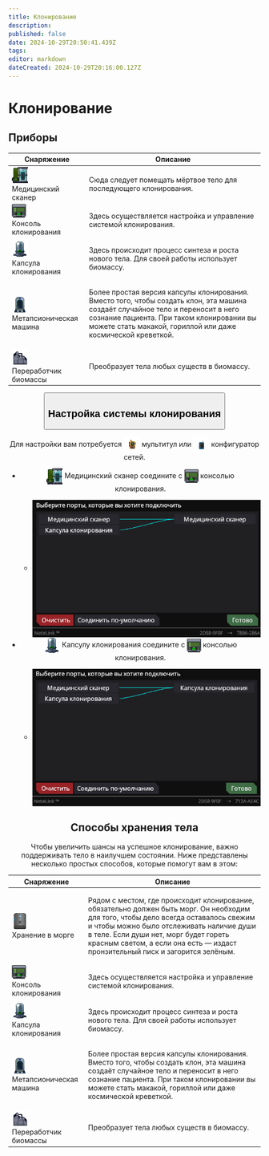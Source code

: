 ```yaml
---
title: Клонирование
description: 
published: false
date: 2024-10-29T20:50:41.439Z
tags: 
editor: markdown
dateCreated: 2024-10-29T20:16:00.127Z
---
```


# Клонирование
<p>

## Приборы

<div class="tb">
<center>
  <table class="med">
    <thead>
      <tr>
        <th>Снаряжение</th>
        <th>Описание</th>
      </tr>
    </thead>
    <tbody>
      <tr>
        <td><img src="/guides/medicine/cloning/medicalscanner.png" class="png1"><br>Медицинский сканер</td>
        <td><p>Сюда следует помещать мёртвое тело для последующего клонирования. 
        </td>
      </tr>
      <tr>
        <td><img src="/guides/medicine/cloning/computer_dna.gif" class="png1"><br>Консоль клонирования</td>
        <td><p>Здесь осуществляется настройка и управление системой клонирования. 
        </td>
      </tr>
      <tr>
        <td><img src="/guides/medicine/cloning/cloningpod.png" class="png1"><br>Капсула клонирования</td>
        <td><p>Здесь происходит процесс синтеза и роста нового тела. Для своей работы использует биомассу.
        </td>
      </tr>
      <tr>
        <td><img src="/guides/medicine/cloning/cloning_idle.png" class="png1"><br>Метапсионическая машина</td>
        <td><p>Более простая версия капсулы клонирования. Вместо того, чтобы создать клон, эта машина создаёт случайное тело и переносит в него сознание пациента. При таком клонировании вы можете стать макакой, гориллой или даже космической креветкой.
        </td>
      </tr>
      <tr>
        <td><img src="/guides/medicine/cloning/biomassreclaimer.png" class="png1"><br>Переработчик биомассы</td>
        <td><p>Преобразует тела любых существ в биомассу. 
        </td>
      </tr>
    </tbody>
  </table>
</center>
</div>

<p>
<center>
  <div class="maincontainer">
    <button type="button" class="collapsible"><h2>Настройка системы клонирования</h2></button>
    <div class="content">
      <p>Для настройки вам потребуется <img src="/guides/medicine/cloning/multitool.png" style="vertical-align: middle"> мультитул или <img src="/guides/medicine/cloning/network_configurator.gif" style="vertical-align: middle"> конфигуратор сетей.</p>
      <ul>
        <li><img src="/guides/medicine/cloning/medicalscanner.png" class="png1" style="vertical-align: middle"> Медицинский сканер соедините с <img src="/guides/medicine/cloning/computer_dna.gif" class="png1" style="vertical-align: middle"> консолью клонирования.</li>
<ul><li><img src="/guides/medicine/cloning/screenshot_6.png" style="vertical-align: middle"></li>
</ul>
        <li><img src="/guides/medicine/cloning/cloningpod.png" class="png1" style="vertical-align: middle"> Капсулу клонирования соедините с <img src="/guides/medicine/cloning/computer_dna.gif" class="png1" style="vertical-align: middle"> консолью клонирования.</li>
<ul><li><img src="/guides/medicine/cloning/screenshot_7.png" style="vertical-align: middle"></li>
</ul>
      </ul>
    </div>

## Способы хранения тела

Чтобы увеличить шансы на успешное клонирование, важно поддерживать тело в наилучшем состоянии. Ниже представлены несколько простых способов, которые помогут вам в этом:

<div class="tb">
<center>
  <table class="med">
    <thead>
      <tr>
        <th>Снаряжение</th>
        <th>Описание</th>
      </tr>
    </thead>
    <tbody>
      <tr>
        <td><img src="/guides/medicine/cloning/morgue.png" class="png1"><br>Хранение в морге</td>
        <td><p> Рядом с местом, где происходит клонирование, обязательно должен быть морг. Он необходим для того, чтобы дело всегда оставалось свежим и чтобы можно было отслеживать наличие души в теле. Если души нет, морг будет гореть красным светом, а если она есть — издаст пронзительный писк и загорится зелёным.
        </td>
      </tr>
      <tr>
        <td><img src="/guides/medicine/cloning/computer_dna.gif" class="png1"><br>Консоль клонирования</td>
        <td><p>Здесь осуществляется настройка и управление системой клонирования. 
        </td>
      </tr>
      <tr>
        <td><img src="/guides/medicine/cloning/cloningpod.png" class="png1"><br>Капсула клонирования</td>
        <td><p>Здесь происходит процесс синтеза и роста нового тела. Для своей работы использует биомассу.
        </td>
      </tr>
      <tr>
        <td><img src="/guides/medicine/cloning/cloning_idle.png" class="png1"><br>Метапсионическая машина</td>
        <td><p>Более простая версия капсулы клонирования. Вместо того, чтобы создать клон, эта машина создаёт случайное тело и переносит в него сознание пациента. При таком клонировании вы можете стать макакой, гориллой или даже космической креветкой.
        </td>
      </tr>
      <tr>
        <td><img src="/guides/medicine/cloning/biomassreclaimer.png" class="png1"><br>Переработчик биомассы</td>
        <td><p>Преобразует тела любых существ в биомассу. 
        </td>
      </tr>
    </tbody>
  </table>
</center>
</div>
